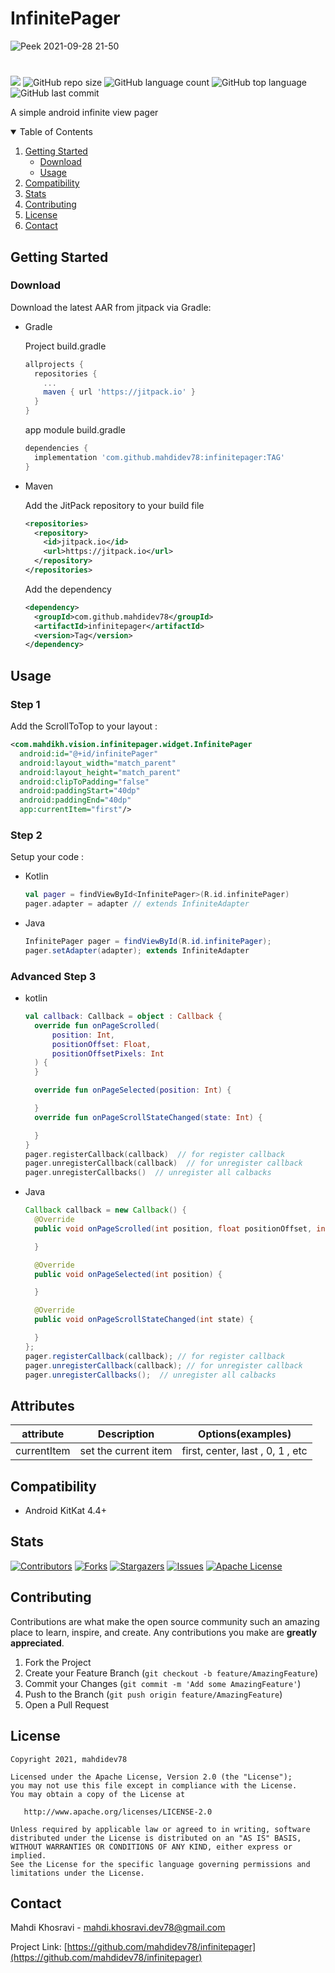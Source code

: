 # InfinitePager

![Peek 2021-09-28 21-50](https://user-images.githubusercontent.com/88603424/135145316-8d1dbf1a-19e7-4053-91ac-d549994918fa.gif)

#

[![](https://jitpack.io/v/mahdidev78/infinitepager.svg)](https://jitpack.io/#mahdidev78/infinitepager)
![GitHub repo size](https://img.shields.io/github/repo-size/mahdidev78/infinitepager)
![GitHub language count](https://img.shields.io/github/languages/count/mahdidev78/infinitepager)
![GitHub top language](https://img.shields.io/github/languages/top/mahdidev78/infinitepager)
![GitHub last commit](https://img.shields.io/github/last-commit/mahdidev78/infinitepager?color=red)

A simple android infinite view pager

<!-- TABLE OF CONTENTS -->
<details open="open">
  <summary>Table of Contents</summary>
  <ol>
    <li>
      <a href="#getting-started">Getting Started</a>
      <ul>
        <li><a href="#download">Download</a></li>
        <li><a href="#usage">Usage</a></li>
      </ul>
    </li>
    <li><a href="#compatibility">Compatibility</a></li>
    <li><a href="#stats">Stats</a></li>
    <li><a href="#contributing">Contributing</a></li>
    <li><a href="#license">License</a></li>
    <li><a href="#contact">Contact</a></li>
  </ol>
</details>

<!-- GETTING STARTED -->
## Getting Started

### Download

Download the latest AAR from jitpack via Gradle:

<ul>
  <li>
Gradle

Project build.gradle
  
```gradle
allprojects {
  repositories {
    ...
    maven { url 'https://jitpack.io' }
  }
}
```
app module build.gradle

```gradle
dependencies {
  implementation 'com.github.mahdidev78:infinitepager:TAG'
}
```
    
  </li>
  <li>
Maven
    
Add the JitPack repository to your build file
    
```xml
<repositories>
  <repository>
    <id>jitpack.io</id>
    <url>https://jitpack.io</url>
  </repository>
</repositories>
```
Add the dependency
```xml
<dependency>
  <groupId>com.github.mahdidev78</groupId>
  <artifactId>infinitepager</artifactId>
  <version>Tag</version>
</dependency>
```
  </li>
</ul>

<!-- USAGE EXAMPLES -->
## Usage

### Step 1

Add the ScrollToTop to your layout :

```xml
<com.mahdikh.vision.infinitepager.widget.InfinitePager
  android:id="@+id/infinitePager"
  android:layout_width="match_parent"
  android:layout_height="match_parent"
  android:clipToPadding="false"
  android:paddingStart="40dp"
  android:paddingEnd="40dp"
  app:currentItem="first"/>
```
### Step 2

Setup your code : 
<ul>
  <li>
    Kotlin
    
```kotlin
val pager = findViewById<InfinitePager>(R.id.infinitePager)
pager.adapter = adapter // extends InfiniteAdapter 
```
  </li>
  <li>
    Java
    
```java
InfinitePager pager = findViewById(R.id.infinitePager);
pager.setAdapter(adapter); extends InfiniteAdapter
```
  </li>
</ul>

### Advanced Step 3

<ul>
  <li>
  kotlin

```kotlin
val callback: Callback = object : Callback {
  override fun onPageScrolled(
      position: Int,
      positionOffset: Float,
      positionOffsetPixels: Int
  ) {
  }

  override fun onPageSelected(position: Int) {

  }
  override fun onPageScrollStateChanged(state: Int) {

  }
}
pager.registerCallback(callback)  // for register callback
pager.unregisterCallback(callback)  // for unregister callback
pager.unregisterCallbacks()  // unregister all calbacks
```
  </li>
  <li>
  Java

```java
Callback callback = new Callback() {
  @Override
  public void onPageScrolled(int position, float positionOffset, int positionOffsetPixels) {

  }

  @Override
  public void onPageSelected(int position) {

  }

  @Override
  public void onPageScrollStateChanged(int state) {

  }
};
pager.registerCallback(callback); // for register callback
pager.unregisterCallback(callback); // for unregister callback    
pager.unregisterCallbacks();  // unregister all calbacks

```
  </li>
</ul>

## Attributes

| attribute | Description | Options(examples)|
| --- | --- | --- |
| currentItem | set the current item | first, center, last , 0, 1 , etc |

<!-- _For more examples, please refer to the [Documentation](https://example.com)_ -->

## Compatibility

- Android KitKat 4.4+

## Stats

[![Contributors][contributors-shield]][contributors-url]
[![Forks][forks-shield]][forks-url]
[![Stargazers][stars-shield]][stars-url]
[![Issues][issues-shield]][issues-url]
[![Apache License][license-shield]][license-url]

<!-- CONTRIBUTING -->
## Contributing

Contributions are what make the open source community such an amazing place to learn, inspire, and create. Any contributions you make are **greatly appreciated**.

1. Fork the Project
2. Create your Feature Branch (`git checkout -b feature/AmazingFeature`)
3. Commit your Changes (`git commit -m 'Add some AmazingFeature'`)
4. Push to the Branch (`git push origin feature/AmazingFeature`)
5. Open a Pull Request

<!-- LICENSE -->
## License

    Copyright 2021, mahdidev78

    Licensed under the Apache License, Version 2.0 (the "License");
    you may not use this file except in compliance with the License.
    You may obtain a copy of the License at

       http://www.apache.org/licenses/LICENSE-2.0

    Unless required by applicable law or agreed to in writing, software
    distributed under the License is distributed on an "AS IS" BASIS,
    WITHOUT WARRANTIES OR CONDITIONS OF ANY KIND, either express or implied.
    See the License for the specific language governing permissions and
    limitations under the License.

<!-- CONTACT -->
## Contact

Mahdi Khosravi - mahdi.khosravi.dev78@gmail.com

Project Link: [https://github.com/mahdidev78/infinitepager](https://github.com/mahdidev78/infinitepager)


<!-- MARKDOWN LINKS & IMAGES -->
<!-- https://www.markdownguide.org/basic-syntax/#reference-style-links -->
[contributors-shield]: https://img.shields.io/github/contributors/mahdidev78/InfinitePager.svg?
[contributors-url]: https://github.com/mahdidev78/infinitepager/graphs/contributors
[forks-shield]: https://img.shields.io/github/forks/mahdidev78/InfinitePager.svg?
[forks-url]: https://github.com/mahdidev78/infinitepager/network/members
[stars-shield]: https://img.shields.io/github/stars/mahdidev78/InfinitePager.svg?
[stars-url]: https://github.com/mahdidev78/infinitepager/stargazers
[issues-shield]: https://img.shields.io/github/issues/mahdidev78/InfinitePager.svg?
[issues-url]: https://github.com/mahdidev78/infinitepager/issues
[license-shield]: https://img.shields.io/github/license/mahdidev78/InfinitePager.svg?
[license-url]: https://github.com/mahdidev78/infinitepager/blob/master/LICENSE.txt
[product-screenshot]: images/screenshot.png
